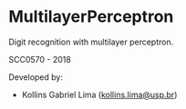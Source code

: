 # MultilayerPerceptron

Digit recognition with multilayer perceptron.

SCC0570 - 2018

Developed by:
- Kollins Gabriel Lima (kollins.lima@usp.br)
